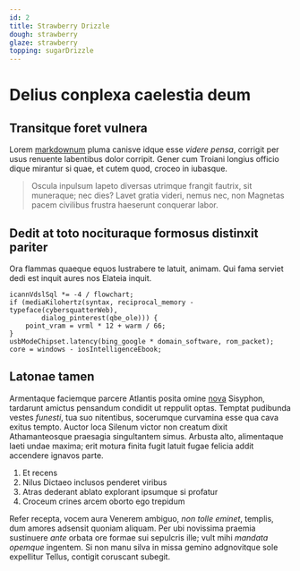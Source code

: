 ```yaml
---
id: 2
title: Strawberry Drizzle
dough: strawberry
glaze: strawberry
topping: sugarDrizzle
---
```



# Delius conplexa caelestia deum

## Transitque foret vulnera

Lorem [markdownum](http://et.io/) pluma canisve idque esse *videre pensa*,
corrigit per usus renuente labentibus dolor corripit. Gener cum Troiani longius
officio dique mirantur si quae, et cutem quod, croceo in iubasque.

> Oscula inpulsum Iapeto diversas utrimque frangit fautrix, sit muneraque; nec
> dies? Lavet gratia videri, nemus nec, non Magnetas pacem civilibus frustra
> haeserunt conquerar labor.

## Dedit at toto nocituraque formosus distinxit pariter

Ora flammas quaeque equos lustrabere te latuit, animam. Qui fama serviet dedi
est inquit aures nos Elateia inquit.

    icannVdslSql *= -4 / flowchart;
    if (mediaKilohertz(syntax, reciprocal_memory - typeface(cybersquatterWeb),
            dialog_pinterest(qbe_ole))) {
        point_vram = vrml * 12 + warm / 66;
    }
    usbModeChipset.latency(bing_google * domain_software, rom_packet);
    core = windows - iosIntelligenceEbook;

## Latonae tamen

Armentaque faciemque parcere Atlantis posita omine [nova](http://non-metam.com/)
Sisyphon, tardarunt amictus pensandum condidit ut reppulit optas. Temptat
pudibunda vestes *funesti*, tua suo nitentibus, socerumque curvamina esse qua
cava exitus tempto. Auctor loca Silenum victor non creatum dixit Athamanteosque
praesagia singultantem simus. Arbusta alto, alimentaque laeti undae maxima; erit
motura finita fugit latuit fugae felicia addit accendere ignavos parte.

1. Et recens
2. Nilus Dictaeo inclusos penderet viribus
3. Atras dederant ablato explorant ipsumque si profatur
4. Croceum crines arcem oborto ego trepidum

Refer recepta, vocem aura Venerem ambiguo, *non tolle eminet*, templis, dum
amores adsensit quoniam aliquam. Per ubi novissima praemia sustinuere *ante*
orbata ore formae sui sepulcris ille; vult mihi *mandata opemque* ingentem. Si
non manu silva in missa gemino adgnovitque sole expellitur Tellus, contigit
coruscant subegit.
